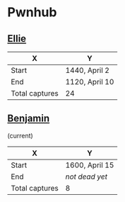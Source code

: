 # Pwnhub

## [Ellie](ellie.html)

| X | Y |
| --- | --- |
| Start | 1440, April 2 |
| End | 1120, April 10 |
| Total captures | 24 |

## [Benjamin](benjamin.html)

(current)

| X | Y |
| --- | --- |
| Start | 1600, April 15 |
| End | *not dead yet* |
| Total captures | 8 |
